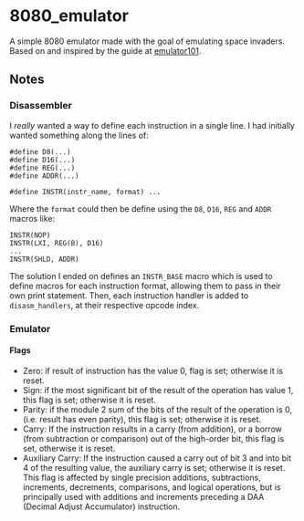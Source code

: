 # 8080_emulator

A simple 8080 emulator made with the goal of emulating space invaders. Based on and inspired by the guide at [emulator101](http://emulator101.com/).

## Notes

### Disassembler

I _really_ wanted a way to define each instruction in a single line. I had initially wanted something along the lines of:

```
#define D8(...)
#define D16(...)
#define REG(...)
#define ADDR(...)

#define INSTR(instr_name, format) ...
```

Where the `format` could then be define using the `D8`, `D16`, `REG` and `ADDR` macros like:

```
INSTR(NOP)
INSTR(LXI, REG(B), D16)
...
INSTR(SHLD, ADDR)
```

The solution I ended on defines an `INSTR_BASE` macro which is used to define macros for each instruction format, allowing them to pass in their own print statement. Then, each instruction handler is added to `disasm_handlers`, at their respective opcode index.

### Emulator

#### Flags

- Zero: if result of instruction has the value 0, flag is set; otherwise it is reset.
- Sign: if the most significant bit of the result of the operation has value 1, this flag is set; otherwise it is reset.
- Parity: if the module 2 sum of the bits of the result of the operation is 0, (i.e. result has even parity), this flag is set; otherwise it is reset.
- Carry: If the instruction results in a carry (from addition), or a borrow  (from subtraction or comparison) out of the high-order bit, this flag is set, otherwise it is reset.
- Auxiliary Carry: If the instruction caused a carry out of bit 3 and into bit 4 of the resulting value, the auxiliary carry is set; otherwise it is reset. This flag is affected by single precision additions, subtractions, increments, decrements, comparisons, and logical operations, but is principally used with additions and increments preceding a DAA (Decimal Adjust Accumulator) instruction.
